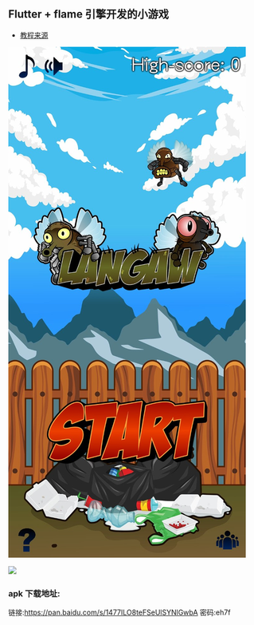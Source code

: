 ## Flutter + flame 引擎开发的小游戏

- [教程来源](https://www.bugcatt.com/archives/292)

![预览](https://raw.githubusercontent.com/li-bing-xin/Langaw/master/example.png)

<img src="https://github.com/ParfoisMeng/SlideBack/raw/master/screenshot/jike.gif" width="260px"/>

### apk 下载地址:

链接:https://pan.baidu.com/s/1477ILO8teFSeUlSYNlGwbA 密码:eh7f
